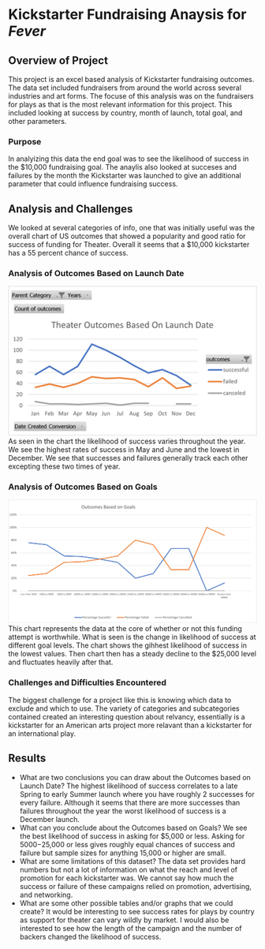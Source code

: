 # Kickstarter Fundraising Anaysis for *Fever*

## Overview of Project
This project is an excel based analysis of Kickstarter fundraising outcomes. The data set included fundraisers from around the world across several industries and art forms. The focuse of this analysis was on the fundraisers for plays as that is the most relevant information for this project. This included looking at success by country, month of launch, total goal, and other parameters. 
### Purpose
In analyizing this data the end goal was to see the likelihood of success in the $10,000 fundraising goal. The anaylis also looked at succeses and failures by the month the Kickstarter was launched to give an additional parameter that could influence fundraising success. 
## Analysis and Challenges
We looked at several categories of info, one that was initially useful was the overall chart of US outcomes that showed a popularity and good ratio for success of funding for Theater. Overall it seems that a $10,000 kickstarter has a 55 percent chance of success. 
### Analysis of Outcomes Based on Launch Date
![Launch Date Outcomes](Resources/Theater_Outcomes_vs_Launch.png)
As seen in the chart the likelihood of success varies throughout the year. We see the highest rates of success in May and June and the lowest in December. We see that successes and failures generally track each other excepting these two times of year.

### Analysis of Outcomes Based on Goals
![Outcomes Based off of Goals](Resources/Outcomes_vs_Goals.png)
This chart represents the data at the core of whether or not this funding attempt is worthwhile. What is seen is the change in likelihood of success at different goal levels. The chart shows the gihhest likelihood of success in the lowest values. Then chart then has a steady decline to the $25,000 level and fluctuates heavily after that. 
### Challenges and Difficulties Encountered
The biggest challenge for a project like this is knowing which data to exclude and which to use. The variety of categories and subcategories contained created an interesting question about relvancy, essentially is a kickstarter for an American arts project more relavant than a kickstarter for an international play.

## Results

- What are two conclusions you can draw about the Outcomes based on Launch Date?
     The highest likelihood of success correlates to a late Spring to early Summer launch where you have roughly 2 successes for every failure. Although it seems that there are more successes than failures throughout the year the worst likelihood of success is a December launch. 
- What can you conclude about the Outcomes based on Goals?
    We see the best likelihood of success in asking for $5,000 or less. Asking for $5000-$25,000 or less gives roughly equal chances of success and failure but sample sizes for anything 15,000 or higher are small. 
- What are some limitations of this dataset?
    The data set provides hard numbers but not a lot of information on what the reach and level of promotion for each kickstarter was. We cannot say how much the success or failure of these campaigns relied on promotion, advertising, and networking. 
- What are some other possible tables and/or graphs that we could create?
    It would be interesting to see success rates for plays by country as support for theater can vary wildly by market. I would also be interested to see how the length of the campaign and the number of backers changed the likelihood of success.
